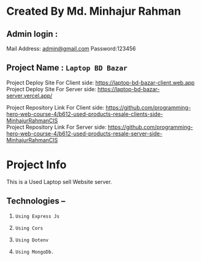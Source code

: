 # Created By Md. Minhajur Rahman

## Admin login :
Mail Address: admin@gmail.com
Password:123456


## Project Name : `Laptop BD Bazar`
Project Deploy Site For Client side: https://laptop-bd-bazar-client.web.app \
Project Deploy Site For Server side: https://laptop-bd-bazar-server.vercel.app/


Project Repository Link For Client side: https://github.com/programming-hero-web-course-4/b612-used-products-resale-clients-side-MinhajurRahmanCIS \
Project Repository Link For Server side: https://github.com/programming-hero-web-course-4/b612-used-products-resale-server-side-MinhajurRahmanCIS 

# Project Info
This is a Used Laptop sell Website server.
## Technologies  –
1.     Using Express Js  
2.     Using Cors
3.     Using Dotenv
4.     Using MongoDb.